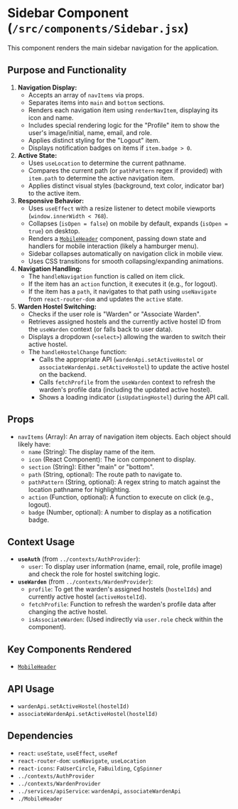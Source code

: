 # Sidebar Component (`/src/components/Sidebar.jsx`)

This component renders the main sidebar navigation for the application.

## Purpose and Functionality

1.  **Navigation Display:**
    - Accepts an array of `navItems` via props.
    - Separates items into `main` and `bottom` sections.
    - Renders each navigation item using `renderNavItem`, displaying its icon and name.
    - Includes special rendering logic for the "Profile" item to show the user's image/initial, name, email, and role.
    - Applies distinct styling for the "Logout" item.
    - Displays notification badges on items if `item.badge > 0`.
2.  **Active State:**
    - Uses `useLocation` to determine the current pathname.
    - Compares the current path (or `pathPattern` regex if provided) with `item.path` to determine the active navigation item.
    - Applies distinct visual styles (background, text color, indicator bar) to the active item.
3.  **Responsive Behavior:**
    - Uses `useEffect` with a resize listener to detect mobile viewports (`window.innerWidth < 768`).
    - Collapses (`isOpen = false`) on mobile by default, expands (`isOpen = true`) on desktop.
    - Renders a [`MobileHeader`](./MobileHeader.md) component, passing down state and handlers for mobile interaction (likely a hamburger menu).
    - Sidebar collapses automatically on navigation click in mobile view.
    - Uses CSS transitions for smooth collapsing/expanding animations.
4.  **Navigation Handling:**
    - The `handleNavigation` function is called on item click.
    - If the item has an `action` function, it executes it (e.g., for logout).
    - If the item has a `path`, it navigates to that path using `useNavigate` from `react-router-dom` and updates the `active` state.
5.  **Warden Hostel Switching:**
    - Checks if the user role is "Warden" or "Associate Warden".
    - Retrieves assigned hostels and the currently active hostel ID from the `useWarden` context (or falls back to user data).
    - Displays a dropdown (`<select>`) allowing the warden to switch their active hostel.
    - The `handleHostelChange` function:
      - Calls the appropriate API (`wardenApi.setActiveHostel` or `associateWardenApi.setActiveHostel`) to update the active hostel on the backend.
      - Calls `fetchProfile` from the `useWarden` context to refresh the warden's profile data (including the updated active hostel).
      - Shows a loading indicator (`isUpdatingHostel`) during the API call.

## Props

- `navItems` (Array): An array of navigation item objects. Each object should likely have:
  - `name` (String): The display name of the item.
  - `icon` (React Component): The icon component to display.
  - `section` (String): Either "main" or "bottom".
  - `path` (String, optional): The route path to navigate to.
  - `pathPattern` (String, optional): A regex string to match against the location pathname for highlighting.
  - `action` (Function, optional): A function to execute on click (e.g., logout).
  - `badge` (Number, optional): A number to display as a notification badge.

## Context Usage

- **`useAuth`** (from `../contexts/AuthProvider`):
  - `user`: To display user information (name, email, role, profile image) and check the role for hostel switching logic.
- **`useWarden`** (from `../contexts/WardenProvider`):
  - `profile`: To get the warden's assigned hostels (`hostelIds`) and currently active hostel (`activeHostelId`).
  - `fetchProfile`: Function to refresh the warden's profile data after changing the active hostel.
  - `isAssociateWarden`: (Used indirectly via `user.role` check within the component).

## Key Components Rendered

- [`MobileHeader`](./MobileHeader.md)

## API Usage

- `wardenApi.setActiveHostel(hostelId)`
- `associateWardenApi.setActiveHostel(hostelId)`

## Dependencies

- `react`: `useState`, `useEffect`, `useRef`
- `react-router-dom`: `useNavigate`, `useLocation`
- `react-icons`: `FaUserCircle`, `FaBuilding`, `CgSpinner`
- `../contexts/AuthProvider`
- `../contexts/WardenProvider`
- `../services/apiService`: `wardenApi`, `associateWardenApi`
- `./MobileHeader`
